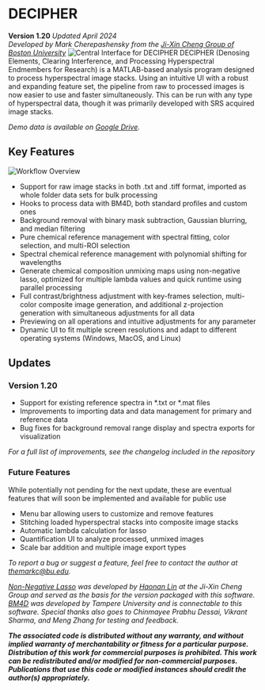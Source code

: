 # DECIPHER
**Version 1.20** *Updated April 2024*\
*Developed by Mark Cherepashensky from the [Ji-Xin Cheng Group of Boston University](https://sites.bu.edu/cheng-group/)*
![Central Interface for DECIPHER](https://i.imgur.com/XuZUKJa.png)
DECIPHER (Denosing Elements, Clearing Interference, and Processing Hyperspectral Endmembers for Research) is a MATLAB-based analysis program designed to process hyperspectral image stacks. Using an intuitive UI with a robust and expanding feature set, the pipeline from raw to processed images is now easier to use and faster simultaneously. This can be run with any type of hyperspectral data, though it was primarily developed with SRS acquired image stacks.

*Demo data is available on [Google Drive](https://drive.google.com/drive/folders/1MvYJIIbNUKU04xALBnq612Ed2gQi-KZt?usp=sharing).*

## Key Features
![Workflow Overview](https://i.imgur.com/B5brRvC.png)
 - Support for raw image stacks in both .txt and .tiff format, imported as whole folder data sets for bulk processing
 - Hooks to process data with BM4D, both standard profiles and custom ones
 - Background removal with binary mask subtraction, Gaussian blurring, and median filtering
 - Pure chemical reference management with spectral fitting, color selection, and multi-ROI selection
 - Spectral chemical reference management with polynomial shifting for wavelengths
 - Generate chemical composition unmixing maps using non-negative lasso, optimized for multiple lambda values and quick runtime using parallel processing
 - Full contrast/brightness adjustment with key-frames selection, multi-color composite image generation, and additional z-projection generation with simultaneous adjustments for all data
 - Previewing on all operations and intuitive adjustments for any parameter
 - Dynamic UI to fit multiple screen resolutions and adapt to different operating systems (Windows, MacOS, and Linux)

## Updates
### Version 1.20
- Support for existing reference spectra in *.txt or *.mat files
- Improvements to importing data and data management for primary and reference data
- Bug fixes for background removal range display and spectra exports for visualization

*For a full list of improvements, see the changelog included in the repository*

### Future Features
 While potentially not pending for the next update, these are eventual features that will soon be implemented and available for public use
 - Menu bar allowing users to customize and remove features
 - Stitching loaded hyperspectral stacks into composite image stacks
 - Automatic lambda calculation for lasso
 - Quantification UI to analyze processed, unmixed images
 - Scale bar addition and multiple image export types
 
*To report a bug or suggest a feature, feel free to contact the author at themarkc@bu.edu.*

 *[Non-Negative Lasso](https://github.com/buchenglab/nonneg_LASSO_spectral_unmixing) was developed by [Haonan Lin](https://sites.google.com/view/hnlin) at the Ji-Xin Cheng Group and served as the basis for the version packaged with this software. [BM4D](https://webpages.tuni.fi/foi/GCF-BM3D/) was developed by Tampere University and is connectable to this software. Special thanks also goes to Chinmayee Prabhu Dessai, Vikrant Sharma, and Meng Zhang for testing and feedback.*

***The associated code is distributed without any warranty, and without implied warranty of merchantability or fitness for a particular purpose. Distribution of this work for commercial purposes is prohibited. This work can be redistributed and/or modified for non-commercial purposes. Publications that use this code or modified instances should credit the author(s) appropriately.***

